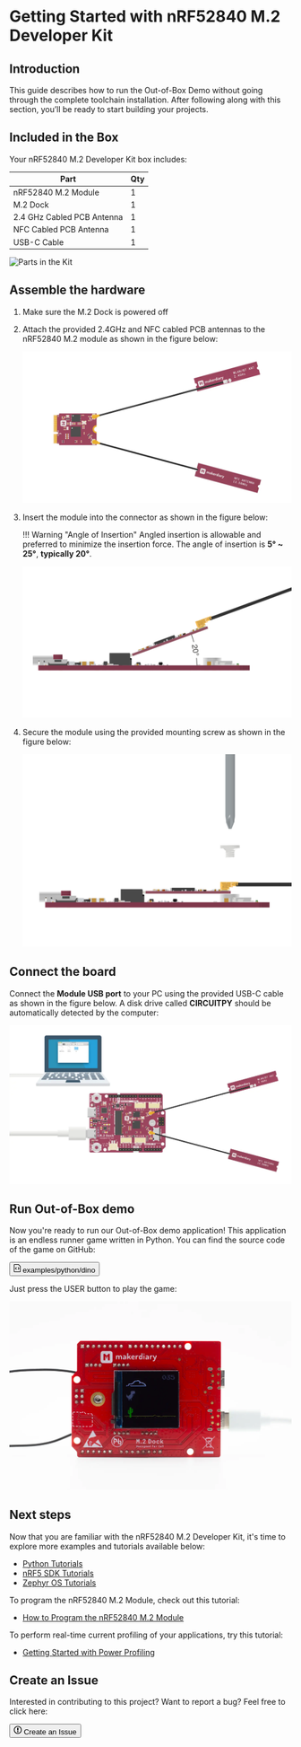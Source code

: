 # Getting Started with nRF52840 M.2 Developer Kit

## Introduction
This guide describes how to run the Out-of-Box Demo without going through the complete toolchain installation. After following along with this section, you’ll be ready to start building your projects.

## Included in the Box

Your nRF52840 M.2 Developer Kit box includes:

|    **Part**                | **Qty** |
| -------------------------- | ------- |
| nRF52840 M.2 Module        | 1       |
| M.2 Dock                   | 1       |
| 2.4 GHz Cabled PCB Antenna | 1       |
| NFC Cabled PCB Antenna     | 1       |
| USB-C Cable                | 1       |

![Parts in the Kit]()

## Assemble the hardware

1. Make sure the M.2 Dock is powered off

2. Attach the provided 2.4GHz and NFC cabled PCB antennas to the nRF52840 M.2 module as shown in the figure below:

	![Attaching Antennas](assets/images/attaching-antennas-to-m2.webp)

3. Insert the module into the connector as shown in the figure below:

	!!! Warning "Angle of Insertion"
		Angled insertion is allowable and preferred to minimize the insertion force. The angle of insertion is **5° ~ 25°**, **typically 20°**.
	
	![Module Insertion](assets/images/m2-module-insertion.png)

4. Secure the module using the provided mounting screw as shown in the figure below:

	![Secure the module](assets/images/secure-m2-module-screw.png)

## Connect the board

Connect the **Module USB port** to your PC using the provided USB-C cable as shown in the figure below. A disk drive called **CIRCUITPY** should be automatically detected by the computer:

![](python/assets/images/connect-module-usb.webp)

## Run Out-of-Box demo

Now you're ready to run our Out-of-Box demo application! This application is an endless runner game written in Python. You can find the source code of the game on GitHub: 

<a href="https://github.com/makerdiary/nrf52840-m2-devkit/tree/master/examples/python/dino"><button class="md-tile md-tile--primary" style="width:auto;"><svg xmlns="http://www.w3.org/2000/svg" viewBox="0 0 12 16" width="12" height="16"><path fill-rule="evenodd" d="M8.5 1H1c-.55 0-1 .45-1 1v12c0 .55.45 1 1 1h10c.55 0 1-.45 1-1V4.5L8.5 1zM11 14H1V2h7l3 3v9zM5 6.98L3.5 8.5 5 10l-.5 1L2 8.5 4.5 6l.5.98zM7.5 6L10 8.5 7.5 11l-.5-.98L8.5 8.5 7 7l.5-1z"></path></svg> examples/python/dino</button></a>

Just press the USER button to play the game:

![](assets/images/dino-game-demo.webp)

## Next steps

Now that you are familiar with the nRF52840 M.2 Developer Kit, it's time to explore more examples and tutorials available below:

* [Python Tutorials](../python)
* [nRF5 SDK Tutorials](../nrf5-sdk)
* [Zephyr OS Tutorials](../zephyr)

To program the nRF52840 M.2 Module, check out this tutorial:

* [How to Program the nRF52840 M.2 Module](programming.md)

To perform real-time current profiling of your applications, try this tutorial:

* [Getting Started with Power Profiling](power-profiling.md)

## Create an Issue

Interested in contributing to this project? Want to report a bug? Feel free to click here:

<a href="https://github.com/makerdiary/nrf52840-m2-devkit/issues/new?title=Getting%20Started:%20%3Ctitle%3E"><button class="md-tile md-tile--primary"><svg xmlns="http://www.w3.org/2000/svg" viewBox="0 0 14 16" width="14" height="16"><path fill-rule="evenodd" d="M7 2.3c3.14 0 5.7 2.56 5.7 5.7s-2.56 5.7-5.7 5.7A5.71 5.71 0 011.3 8c0-3.14 2.56-5.7 5.7-5.7zM7 1C3.14 1 0 4.14 0 8s3.14 7 7 7 7-3.14 7-7-3.14-7-7-7zm1 3H6v5h2V4zm0 6H6v2h2v-2z"></path></svg> Create an Issue</button></a>
